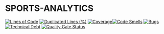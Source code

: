 # SPORTS-ANALYTICS

[![Lines of Code](https://sonarcloud.io/api/project_badges/measure?project=juanjoguti_SPORTS-ANALYTICS&metric=ncloc)](https://sonarcloud.io/summary/new_code?id=juanjoguti_SPORTS-ANALYTICS) [![Duplicated Lines (%)](https://sonarcloud.io/api/project_badges/measure?project=juanjoguti_SPORTS-ANALYTICS&metric=duplicated_lines_density)](https://sonarcloud.io/summary/new_code?id=juanjoguti_SPORTS-ANALYTICS) [![Coverage](https://sonarcloud.io/api/project_badges/measure?project=juanjoguti_SPORTS-ANALYTICS&metric=coverage)](https://sonarcloud.io/summary/new_code?id=juanjoguti_SPORTS-ANALYTICS)[![Code Smells](https://sonarcloud.io/api/project_badges/measure?project=juanjoguti_SPORTS-ANALYTICS&metric=code_smells)](https://sonarcloud.io/summary/new_code?id=juanjoguti_SPORTS-ANALYTICS) [![Bugs](https://sonarcloud.io/api/project_badges/measure?project=juanjoguti_SPORTS-ANALYTICS&metric=bugs)](https://sonarcloud.io/summary/new_code?id=juanjoguti_SPORTS-ANALYTICS) [![Technical Debt](https://sonarcloud.io/api/project_badges/measure?project=juanjoguti_SPORTS-ANALYTICS&metric=sqale_index)](https://sonarcloud.io/summary/new_code?id=juanjoguti_SPORTS-ANALYTICS) [![Quality Gate Status](https://sonarcloud.io/api/project_badges/measure?project=juanjoguti_SPORTS-ANALYTICS&metric=alert_status)](https://sonarcloud.io/summary/new_code?id=juanjoguti_SPORTS-ANALYTICS)
